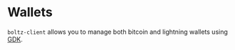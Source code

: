 # Wallets

`boltz-client` allows you to manage both bitcoin and lightning wallets using [GDK](https://github.com/Blockstream/gdk).

